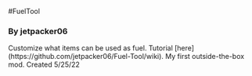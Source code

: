 #FuelTool
<h3>By jetpacker06</h3>
Customize what items can be used as fuel.
Tutorial [here](https://github.com/jetpacker06/Fuel-Tool/wiki).   
My first outside-the-box mod.   
Created 5/25/22